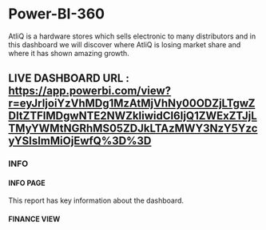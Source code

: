 # Power-BI-360
AtliQ is a hardware stores which sells electronic to many distributors and in this dashboard we will discover where AtliQ is losing market share and where it has shown amazing growth.

## LIVE DASHBOARD URL : https://app.powerbi.com/view?r=eyJrIjoiYzVhMDg1MzAtMjVhNy00ODZjLTgwZDItZTFlMDgwNTE2NWZkIiwidCI6IjQ1ZWExZTJjLTMyYWMtNGRhMS05ZDJkLTAzMWY3NzY5YzcyYSIsImMiOjEwfQ%3D%3D


### INFO

#### INFO PAGE 
This report has key information about the dashboard.

#### FINANCE VIEW 
